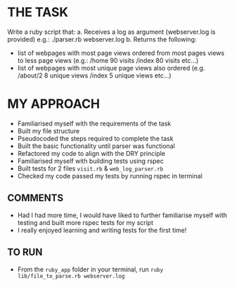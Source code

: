 # THE TASK

Write a ruby script that:
a. Receives a log as argument (webserver.log is provided) e.g.: ./parser.rb webserver.log
b. Returns the following:
  - list of webpages with most page views ordered from most pages views to less page views (e.g.: /home 90 visits /index 80 visits etc...)
  - list of webpages with most unique page views also ordered (e.g. /about/2 8 unique views /index 5 unique views etc...)

# MY APPROACH

- Familiarised myself with the requirements of the task
- Built my file structure
- Pseudocoded the steps required to complete the task
- Built the basic functionality until parser was functional
- Refactored my code to align with the DRY principle
- Familiarised myself with building tests using rspec
- Built tests for 2 files `visit.rb` & `web_log_parser.rb`
- Checked my code passed my tests by running rspec in terminal

## COMMENTS

- Had I had more time, I would have liked to further familiarise myself with testing and built more rspec tests for my script
- I really enjoyed learning and writing tests for the first time!

## TO RUN

- From the `ruby_app` folder in your terminal, run `ruby lib/file_to_parse.rb webserver.log`
